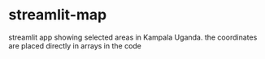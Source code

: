 # streamlit-map
streamlit app showing selected areas in Kampala Uganda. the coordinates are placed directly in arrays in the code
